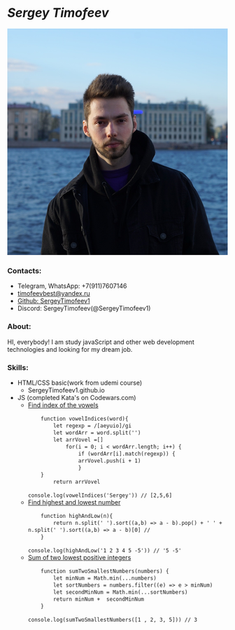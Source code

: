# **_Sergey Timofeev_**

![](cv-logo.jpg)

### Contacts:

- Telegram, WhatsApp: +7(911)7607146
- timofeevbest@yandex.ru
- [Github: SergeyTimofeev1](https://github.com/SergeyTimofeev1)
- Discord: SergeyTimofeev(@SergeyTimofeev1)

### About:

HI, everybody! I am study javaScript and other web development technologies and looking for my dream job.

### Skills:

- HTML/CSS basic(work from udemi course)
  - SergeyTimofeev1.github.io 
- JS (completed Kata's on Codewars.com) 
    - [Find index of the vowels](https://www.codewars.com/kata/5680781b6b7c2be860000036)
        ```
            function vowelIndices(word){
                let regexp = /[aeyuio]/gi
                let wordArr = word.split('')
                let arrVovel =[]
                    for(i = 0; i < wordArr.length; i++) {
                        if (wordArr[i].match(regexp)) {
                        arrVovel.push(i + 1)
                        }
            }
                return arrVovel
        ```
        `console.log(vowelIndices('Sergey')) // [2,5,6]`
    - [Find highest and lowest number](https://www.codewars.com/kata/554b4ac871d6813a03000035)
        ```
            function highAndLow(n){
                return n.split(' ').sort((a,b) => a - b).pop() + ' ' + n.split(' ').sort((a,b) => a - b)[0] //
            }
        ```
        `console.log(highAndLow('1 2 3 4 5 -5')) // '5 -5'`
    - [Sum of two lowest positive integers](https://www.codewars.com/kata/558fc85d8fd1938afb000014)
        ```
            function sumTwoSmallestNumbers(numbers) {
                let minNum = Math.min(...numbers)
                let sortNumbers = numbers.filter((e) => e > minNum)
                let secondMinNum = Math.min(...sortNumbers)
                return minNum +  secondMinNum
            }
        ```
        `console.log(sumTwoSmallestNumbers([1 , 2, 3, 5])) // 3`
